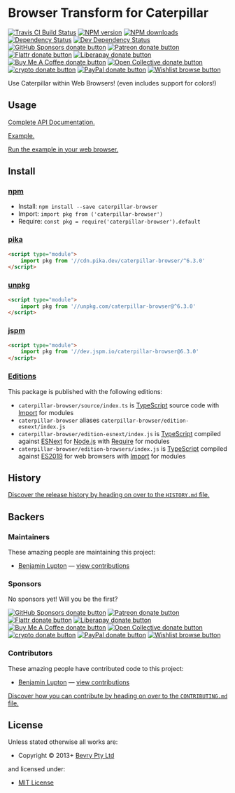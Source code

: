 <!-- TITLE/ -->

<h1>Browser Transform for Caterpillar</h1>

<!-- /TITLE -->


<!-- BADGES/ -->

<span class="badge-travisci"><a href="http://travis-ci.com/bevry/caterpillar-browser" title="Check this project's build status on TravisCI"><img src="https://img.shields.io/travis/com/bevry/caterpillar-browser/master.svg" alt="Travis CI Build Status" /></a></span>
<span class="badge-npmversion"><a href="https://npmjs.org/package/caterpillar-browser" title="View this project on NPM"><img src="https://img.shields.io/npm/v/caterpillar-browser.svg" alt="NPM version" /></a></span>
<span class="badge-npmdownloads"><a href="https://npmjs.org/package/caterpillar-browser" title="View this project on NPM"><img src="https://img.shields.io/npm/dm/caterpillar-browser.svg" alt="NPM downloads" /></a></span>
<span class="badge-daviddm"><a href="https://david-dm.org/bevry/caterpillar-browser" title="View the status of this project's dependencies on DavidDM"><img src="https://img.shields.io/david/bevry/caterpillar-browser.svg" alt="Dependency Status" /></a></span>
<span class="badge-daviddmdev"><a href="https://david-dm.org/bevry/caterpillar-browser#info=devDependencies" title="View the status of this project's development dependencies on DavidDM"><img src="https://img.shields.io/david/dev/bevry/caterpillar-browser.svg" alt="Dev Dependency Status" /></a></span>
<br class="badge-separator" />
<span class="badge-githubsponsors"><a href="https://github.com/sponsors/balupton" title="Donate to this project using GitHub Sponsors"><img src="https://img.shields.io/badge/github-donate-yellow.svg" alt="GitHub Sponsors donate button" /></a></span>
<span class="badge-patreon"><a href="https://patreon.com/bevry" title="Donate to this project using Patreon"><img src="https://img.shields.io/badge/patreon-donate-yellow.svg" alt="Patreon donate button" /></a></span>
<span class="badge-flattr"><a href="https://flattr.com/profile/balupton" title="Donate to this project using Flattr"><img src="https://img.shields.io/badge/flattr-donate-yellow.svg" alt="Flattr donate button" /></a></span>
<span class="badge-liberapay"><a href="https://liberapay.com/bevry" title="Donate to this project using Liberapay"><img src="https://img.shields.io/badge/liberapay-donate-yellow.svg" alt="Liberapay donate button" /></a></span>
<span class="badge-buymeacoffee"><a href="https://buymeacoffee.com/balupton" title="Donate to this project using Buy Me A Coffee"><img src="https://img.shields.io/badge/buy%20me%20a%20coffee-donate-yellow.svg" alt="Buy Me A Coffee donate button" /></a></span>
<span class="badge-opencollective"><a href="https://opencollective.com/bevry" title="Donate to this project using Open Collective"><img src="https://img.shields.io/badge/open%20collective-donate-yellow.svg" alt="Open Collective donate button" /></a></span>
<span class="badge-crypto"><a href="https://bevry.me/crypto" title="Donate to this project using Cryptocurrency"><img src="https://img.shields.io/badge/crypto-donate-yellow.svg" alt="crypto donate button" /></a></span>
<span class="badge-paypal"><a href="https://bevry.me/paypal" title="Donate to this project using Paypal"><img src="https://img.shields.io/badge/paypal-donate-yellow.svg" alt="PayPal donate button" /></a></span>
<span class="badge-wishlist"><a href="https://bevry.me/wishlist" title="Buy an item on our wishlist for us"><img src="https://img.shields.io/badge/wishlist-donate-yellow.svg" alt="Wishlist browse button" /></a></span>

<!-- /BADGES -->


<!-- DESCRIPTION/ -->

Use Caterpillar within Web Browsers! (even includes support for colors!)

<!-- /DESCRIPTION -->


## Usage

[Complete API Documentation.](http://master.caterpillar-browser.bevry.surge.sh/docs/globals.html)

[Example.](https://github.com/bevry/caterpillar-examples/blob/master/source/all.ts)

[Run the example in your web browser.](http://rawgit.com/bevry/caterpillar-examples/master/index.html)

<!-- INSTALL/ -->

<h2>Install</h2>

<a href="https://npmjs.com" title="npm is a package manager for javascript"><h3>npm</h3></a>
<ul>
<li>Install: <code>npm install --save caterpillar-browser</code></li>
<li>Import: <code>import pkg from ('caterpillar-browser')</code></li>
<li>Require: <code>const pkg = require('caterpillar-browser').default</code></li>
</ul>

<a href="https://www.pika.dev/cdn" title="100% Native ES Modules CDN"><h3>pika</h3></a>

``` html
<script type="module">
    import pkg from '//cdn.pika.dev/caterpillar-browser/^6.3.0'
</script>
```

<a href="https://unpkg.com" title="unpkg is a fast, global content delivery network for everything on npm"><h3>unpkg</h3></a>

``` html
<script type="module">
    import pkg from '//unpkg.com/caterpillar-browser@^6.3.0'
</script>
```

<a href="https://jspm.io" title="Native ES Modules CDN"><h3>jspm</h3></a>

``` html
<script type="module">
    import pkg from '//dev.jspm.io/caterpillar-browser@6.3.0'
</script>
```

<h3><a href="https://editions.bevry.me" title="Editions are the best way to produce and consume packages you care about.">Editions</a></h3>

<p>This package is published with the following editions:</p>

<ul><li><code>caterpillar-browser/source/index.ts</code> is <a href="https://www.typescriptlang.org/" title="TypeScript is a typed superset of JavaScript that compiles to plain JavaScript. ">TypeScript</a> source code with <a href="https://babeljs.io/docs/learn-es2015/#modules" title="ECMAScript Modules">Import</a> for modules</li>
<li><code>caterpillar-browser</code> aliases <code>caterpillar-browser/edition-esnext/index.js</code></li>
<li><code>caterpillar-browser/edition-esnext/index.js</code> is <a href="https://www.typescriptlang.org/" title="TypeScript is a typed superset of JavaScript that compiles to plain JavaScript. ">TypeScript</a> compiled against <a href="https://en.wikipedia.org/wiki/ECMAScript#ES.Next" title="ECMAScript Next">ESNext</a> for <a href="https://nodejs.org" title="Node.js is a JavaScript runtime built on Chrome's V8 JavaScript engine">Node.js</a> with <a href="https://nodejs.org/dist/latest-v5.x/docs/api/modules.html" title="Node/CJS Modules">Require</a> for modules</li>
<li><code>caterpillar-browser/edition-browsers/index.js</code> is <a href="https://www.typescriptlang.org/" title="TypeScript is a typed superset of JavaScript that compiles to plain JavaScript. ">TypeScript</a> compiled against <a href="https://en.wikipedia.org/wiki/ECMAScript#10th_Edition_-_ECMAScript_2019" title="ECMAScript ES2019">ES2019</a> for web browsers with <a href="https://babeljs.io/docs/learn-es2015/#modules" title="ECMAScript Modules">Import</a> for modules</li></ul>

<!-- /INSTALL -->


<!-- HISTORY/ -->

<h2>History</h2>

<a href="https://github.com/bevry/caterpillar-browser/blob/master/HISTORY.md#files">Discover the release history by heading on over to the <code>HISTORY.md</code> file.</a>

<!-- /HISTORY -->


<!-- BACKERS/ -->

<h2>Backers</h2>

<h3>Maintainers</h3>

These amazing people are maintaining this project:

<ul><li><a href="https://github.com/balupton">Benjamin Lupton</a> — <a href="https://github.com/bevry/caterpillar-browser/commits?author=balupton" title="View the GitHub contributions of Benjamin Lupton on repository bevry/caterpillar-browser">view contributions</a></li></ul>

<h3>Sponsors</h3>

No sponsors yet! Will you be the first?

<span class="badge-githubsponsors"><a href="https://github.com/sponsors/balupton" title="Donate to this project using GitHub Sponsors"><img src="https://img.shields.io/badge/github-donate-yellow.svg" alt="GitHub Sponsors donate button" /></a></span>
<span class="badge-patreon"><a href="https://patreon.com/bevry" title="Donate to this project using Patreon"><img src="https://img.shields.io/badge/patreon-donate-yellow.svg" alt="Patreon donate button" /></a></span>
<span class="badge-flattr"><a href="https://flattr.com/profile/balupton" title="Donate to this project using Flattr"><img src="https://img.shields.io/badge/flattr-donate-yellow.svg" alt="Flattr donate button" /></a></span>
<span class="badge-liberapay"><a href="https://liberapay.com/bevry" title="Donate to this project using Liberapay"><img src="https://img.shields.io/badge/liberapay-donate-yellow.svg" alt="Liberapay donate button" /></a></span>
<span class="badge-buymeacoffee"><a href="https://buymeacoffee.com/balupton" title="Donate to this project using Buy Me A Coffee"><img src="https://img.shields.io/badge/buy%20me%20a%20coffee-donate-yellow.svg" alt="Buy Me A Coffee donate button" /></a></span>
<span class="badge-opencollective"><a href="https://opencollective.com/bevry" title="Donate to this project using Open Collective"><img src="https://img.shields.io/badge/open%20collective-donate-yellow.svg" alt="Open Collective donate button" /></a></span>
<span class="badge-crypto"><a href="https://bevry.me/crypto" title="Donate to this project using Cryptocurrency"><img src="https://img.shields.io/badge/crypto-donate-yellow.svg" alt="crypto donate button" /></a></span>
<span class="badge-paypal"><a href="https://bevry.me/paypal" title="Donate to this project using Paypal"><img src="https://img.shields.io/badge/paypal-donate-yellow.svg" alt="PayPal donate button" /></a></span>
<span class="badge-wishlist"><a href="https://bevry.me/wishlist" title="Buy an item on our wishlist for us"><img src="https://img.shields.io/badge/wishlist-donate-yellow.svg" alt="Wishlist browse button" /></a></span>

<h3>Contributors</h3>

These amazing people have contributed code to this project:

<ul><li><a href="https://github.com/balupton">Benjamin Lupton</a> — <a href="https://github.com/bevry/caterpillar-browser/commits?author=balupton" title="View the GitHub contributions of Benjamin Lupton on repository bevry/caterpillar-browser">view contributions</a></li></ul>

<a href="https://github.com/bevry/caterpillar-browser/blob/master/CONTRIBUTING.md#files">Discover how you can contribute by heading on over to the <code>CONTRIBUTING.md</code> file.</a>

<!-- /BACKERS -->


<!-- LICENSE/ -->

<h2>License</h2>

Unless stated otherwise all works are:

<ul><li>Copyright &copy; 2013+ <a href="http://bevry.me">Bevry Pty Ltd</a></li></ul>

and licensed under:

<ul><li><a href="http://spdx.org/licenses/MIT.html">MIT License</a></li></ul>

<!-- /LICENSE -->
